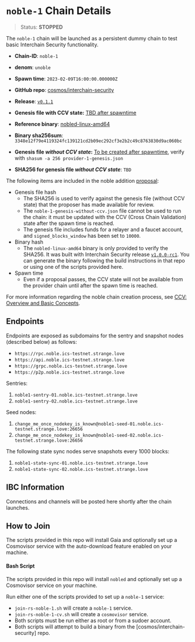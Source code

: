 
# `noble-1` Chain Details

> Status: **STOPPED**

The `noble-1` chain will be launched as a persistent dummy chain to test basic Interchain Security functionality.

* **Chain-ID**: `noble-1`
* **denom**: `unoble`
* **Spawn time**: `2023-02-09T16:00:00.000000Z`
* **GitHub repo**: [cosmos/interchain-security](https://github.com/strangelove-ventures/noble)
* **Release**: [`v0.1.1`](https://github.com/strangelove-ventures/noble/releases/tag/v0.1.1) 
* **Genesis file with CCV state:** [TBD after spawntime](noble-1-genesis.json)

* **Reference binary**: [nobled-linux-amd64](nobled-linux-amd64)
* **Binary sha256sum**: `3348e12f79e4119324fc139121cd2b09ec292cf3e2b2c49c8763830d9ac060bc`
* **Genesis file _without CCV state_:** [To be created after spawntime](noble-1-genesis-without-ccv.json), verify with `shasum -a 256 provider-1-genesis.json`
* **SHA256 for genesis file _without CCV state_**: `TBD`

The following items are included in the noble addition [proposal](https://explorer.noble.ics-testnet.strange.love/provider-1/gov/15):

* Genesis file hash
  * The SHA256 is used to verify against the genesis file (without CCV state) that the proposer has made available for review.
  * The `noble-1-genesis-without-ccv.json` file cannot be used to run the chain: it must be updated with the CCV (Cross Chain Validation) state after the spawn time is reached.
  * The genesis file includes funds for a relayer and a faucet account, and `signed_blocks_window` has been set to `10000`.
* Binary hash
  * The `nobled-linux-amd64` binary is only provided to verify the SHA256. It was built with Interchain Security release [`v1.0.0-rc1`](https://github.com/cosmos/interchain-security/releases/tag/v1.0.0-rc1). You can generate the binary following the build instructions in that repo or using one of the scripts provided here.
* Spawn time
  * Even if a proposal passes, the CCV state will not be available from the provider chain until after the spawn time is reached.

For more information regarding the noble chain creation process, see [CCV: Overview and Basic Concepts](https://github.com/cosmos/ibc/blob/main/spec/app/ics-028-cross-chain-validation/overview_and_basic_concepts.md).

## Endpoints

Endpoints are exposed as subdomains for the sentry and snapshot nodes (described below) as follows:

* `https://rpc.noble.ics-testnet.strange.love`
* `https://api.noble.ics-testnet.strange.love`
* `https://grpc.noble.ics-testnet.strange.love`
* `https://p2p.noble.ics-testnet.strange.love`

Sentries:

1. `noble1-sentry-01.noble.ics-testnet.strange.love`
2. `noble1-sentry-02.noble.ics-testnet.strange.love`

Seed nodes:

1. `change_me_once_nodekey_is_known@noble1-seed-01.noble.ics-testnet.strange.love:26656`
2. `change_me_once_nodekey_is_known@noble1-seed-02.noble.ics-testnet.strange.love:26656`

The following state sync nodes serve snapshots every 1000 blocks:

1. `noble1-state-sync-01.noble.ics-testnet.strange.love`
1. `noble1-state-sync-02.noble.ics-testnet.strange.love`

## IBC Information

Connections and channels will be posted here shortly after the chain launches.

## How to Join

The scripts provided in this repo will install Gaia and optionally set up a Cosmovisor service with the auto-download feature enabled on your machine.

#### Bash Script

The scripts provided in this repo will install `nobled` and optionally set up a Cosmovisor service on your machine. 

Run either one of the scripts provided to set up a `noble-1` service:
* `join-rs-noble-1.sh` will create a `noble-1` service.
* `join-rs-noble-1-cv.sh` will create a `cosmovisor` service.
* Both scripts must be run either as root or from a sudoer account.
* Both scripts will attempt to build a binary from the [cosmos/interchain-security] repo.

